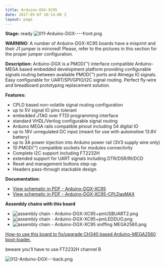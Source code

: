 ```yaml
---
title: Arduino-DGX-XC95
date: 2017-05-07 10:14:00 Z
layout: page
---
```


**Stage:** ready
![011-Arduino-DGX----front.png](/uploads/Arduino-DGX-XC95/011-Arduino-DGX----front.png)

**WARNING:** 
A number of Arduino-DGX-XC95 boards have a misprint and their J1 jumper is mirrored! Please, refer to the pictures in this section for the proper jumper configuration.

**Description:**
Arduino-DGX is a PMOD(™) interface compatible Arduino-MEGA based embedded development platform providing configurable signals routing between available PMOD(™) ports and Atmega IO signals. Easy configurable for UART/SPI/GPIO/I2C signal routing. Perfect fly-wire and breadboard prototyping replacement solution.

**Features:**
* CPLD based non-volatile signal routing configuration
* up to 5V signal IO pins tolerant
* embedded JTAG over FTDI programming interface
* standard VHDL/Verilog configurable signal routing
* Arduino MEGA rails compatible pinout including 54 digital IO
* up to 18V unregulated DC input (meant for use with automotive 13.8V battery)
* up to 3A power injection into Arduino power rail (3V3 supply wire only)
* 10 PMOD(™) compatible sockets for modules connectivity
* Complete I2C support including FT2232H
* extended support for UART signals including DTR/DSR/RI/DCD
* Reset and management buttons step-up
* Headers pass-through stackable design

**Documentation:**
* [View schematic in PDF - Arduino-DGX-XC95](/uploads/Arduino-DGX-XC95/Arduino-DGX-XC95.pdf)
* [View schematic in PDF - Arduino-DGX-XC95-CPLDasMAX](/uploads/Arduino-DGX-XC95/Arduino-DGX-XC95-CPLDasMAX.pdf)

**Assembly chains with this board**
* ![assembly chain - Arduino-DGX-XC95+pmUSBUART2.png](/uploads/Arduino-DGX-XC95/assembly%20chain%20-%20Arduino-DGX-XC95+pmUSBUART2.png)
* ![assembly chain - Arduino-DGX-XC95+pmLEDDUO.png](/uploads/Arduino-DGX-XC95/assembly%20chain%20-%20Arduino-DGX-XC95+pmLEDDUO.png)
* ![assembly chain - Arduino-DGX-XC95 sniffing MEGA2560.png](/uploads/Arduino-DGX-XC95/assembly%20chain%20-%20Arduino-DGX-XC95%20sniffing%20MEGA2560.png)

[How-to use this board to fix/upgrade CH340 based Arduino-MEGA2560 boot-loader.](/uploads/Arduino-DGX-XC95/Arduino_IDE_win32_all-in-one_fix.zip)

beware you'll have to use FT2232H channel B

![012-Arduino-DGX---back.png](/uploads/Arduino-DGX-XC95/012-Arduino-DGX---back.png)